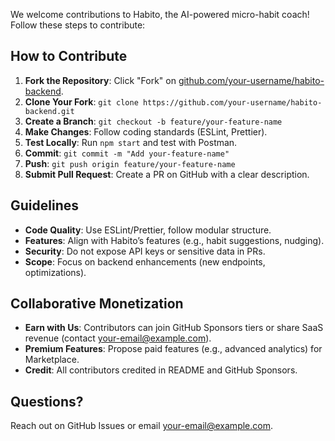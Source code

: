  We welcome contributions to Habito, the AI-powered micro-habit coach! Follow these steps to contribute:

 ## How to Contribute
 1. **Fork the Repository**: Click "Fork" on [github.com/your-username/habito-backend](#).
 2. **Clone Your Fork**: `git clone https://github.com/your-username/habito-backend.git`
 3. **Create a Branch**: `git checkout -b feature/your-feature-name`
 4. **Make Changes**: Follow coding standards (ESLint, Prettier).
 5. **Test Locally**: Run `npm start` and test with Postman.
 6. **Commit**: `git commit -m "Add your-feature-name"`
 7. **Push**: `git push origin feature/your-feature-name`
 8. **Submit Pull Request**: Create a PR on GitHub with a clear description.

 ## Guidelines
 - **Code Quality**: Use ESLint/Prettier, follow modular structure.
 - **Features**: Align with Habito’s features (e.g., habit suggestions, nudging).
 - **Security**: Do not expose API keys or sensitive data in PRs.
 - **Scope**: Focus on backend enhancements (new endpoints, optimizations).

 ## Collaborative Monetization
 - **Earn with Us**: Contributors can join GitHub Sponsors tiers or share SaaS revenue (contact your-email@example.com).
 - **Premium Features**: Propose paid features (e.g., advanced analytics) for Marketplace.
 - **Credit**: All contributors credited in README and GitHub Sponsors.

 ## Questions?
 Reach out on GitHub Issues or email your-email@example.com.